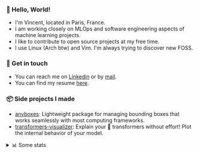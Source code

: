 ### 👋 Hello, World!

- I'm Vincent, located in Paris, France.
- I am working closely on MLOps and software engineering aspects of machine learning projects.
- I like to contribute to open source projects at my free time.
- I use Linux (Arch btw) and Vim. I'm always trying to discover new FOSS.

### 🔗 Get in touch

- You can reach me on [Linkedin](https://www.linkedin.com/in/vincent-duchauffour-3a9641155/) or by [mail](mailto:vincent.duchauffour@proton.me).
- You can find my resume [here](https://raw.githubusercontent.com/VDuchauffour/resume/main/resume.pdf).

### 📦 Side projects I made

- [anyboxes](https://github.com/VDuchauffour/anyboxes): Lightweight package for managing bounding boxes that works seamlessly with most computing frameworks.
- [transformers-visualizer](https://github.com/VDuchauffour/transformers-visualizer): Explain your 🤗 transformers without effort! Plot the internal behavior of your model. 

<details><summary>📊 Some stats</summary>  
  
<p align="center">
  <img alt="VDuchauffour's github stats" src="https://github-readme-stats.vercel.app/api?username=VDuchauffour&include_all_commits=true&show_icons=true&theme=react"/>
  <br />
  <img alt="VDuchauffour's streak stats" src="https://streak-stats.demolab.com?user=VDuchauffour&theme=react"/>
  <br />
  <img alt="VDuchauffour's language stats" src="https://github-readme-stats.vercel.app/api/top-langs/?username=VDuchauffour&count_private=true&include_all_commits=true&show_icons=true&layout=compact&theme=react"/>
  <!--   <br />
  <img alt="VDuchauffour's Wakatime stats" src="https://github-readme-stats.vercel.app/api/wakatime?username=VDuchauffour&theme=react"/> -->
</p>

#### 🧭 Wakatime stats
<!--START_SECTION:waka-->
![Code Time](http://img.shields.io/badge/Code%20Time-2%2C130%20hrs%2037%20mins-blue)

![Lines of code](https://img.shields.io/badge/From%20Hello%20World%20I%27ve%20Written-3.8%20million%20lines%20of%20code-blue)

**🐱 My GitHub Data** 

> 📦 980.8 kB Used in GitHub's Storage 
 > 
> 🚫 Not Opted to Hire
 > 
> 📜 9 Public Repositories 
 > 
> 🔑 2 Private Repositories 
 > 
**I'm an Early 🐤** 

```text
🌞 Morning                543 commits         ██░░░░░░░░░░░░░░░░░░░░░░░   08.62 % 
🌆 Daytime                3711 commits        ███████████████░░░░░░░░░░   58.92 % 
🌃 Evening                1670 commits        ███████░░░░░░░░░░░░░░░░░░   26.52 % 
🌙 Night                  374 commits         █░░░░░░░░░░░░░░░░░░░░░░░░   05.94 % 
```
📅 **I'm Most Productive on Monday** 

```text
Monday                   1379 commits        █████░░░░░░░░░░░░░░░░░░░░   21.90 % 
Tuesday                  1215 commits        █████░░░░░░░░░░░░░░░░░░░░   19.29 % 
Wednesday                1030 commits        ████░░░░░░░░░░░░░░░░░░░░░   16.35 % 
Thursday                 1276 commits        █████░░░░░░░░░░░░░░░░░░░░   20.26 % 
Friday                   1047 commits        ████░░░░░░░░░░░░░░░░░░░░░   16.62 % 
Saturday                 84 commits          ░░░░░░░░░░░░░░░░░░░░░░░░░   01.33 % 
Sunday                   267 commits         █░░░░░░░░░░░░░░░░░░░░░░░░   04.24 % 
```


📊 **This Week I Spent My Time On** 

```text
💬 Programming Languages: 
Python                   42 hrs 55 mins      ███████████████████████░░   92.53 % 
YAML                     2 hrs 21 mins       █░░░░░░░░░░░░░░░░░░░░░░░░   05.08 % 
Other                    21 mins             ░░░░░░░░░░░░░░░░░░░░░░░░░   00.79 % 
C++                      13 mins             ░░░░░░░░░░░░░░░░░░░░░░░░░   00.48 % 
TOML                     12 mins             ░░░░░░░░░░░░░░░░░░░░░░░░░   00.45 % 
```


 Last Updated on 03/09/2024 00:45:34 UTC
<!--END_SECTION:waka-->
</details>
